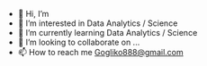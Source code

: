- 👋 Hi, I’m 
- 👀 I’m interested in Data Analytics / Science 
- 🌱 I’m currently learning Data Analytics / Science 
- 💞️ I’m looking to collaborate on ...
- 📫 How to reach me Gogliko888@gmail.com

<!---
Goglikkko/Goglikkko is a ✨ special ✨ repository because its `README.md` (this file) appears on your GitHub profile.
You can click the Preview link to take a look at your changes.
--->
